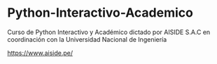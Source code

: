 # Python-Interactivo-Academico

Curso de Python Interactivo y Académico dictado por AISIDE S.A.C en coordinación con la Universidad Nacional de Ingeniería

https://www.aiside.pe/
